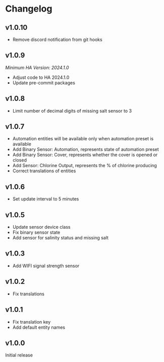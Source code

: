 # Changelog

## v1.0.10

- Remove discord notification from git hooks

## v1.0.9

_Minimum HA Version: 2024.1.0_

- Adjust code to HA 2024.1.0
- Update pre-commit packages

## v1.0.8

- Limit number of decimal digits of missing salt sensor to 3

## v1.0.7

- Automation entities will be available only when automation preset is available
- Add Binary Sensor: Automation, represents state of automation preset
- Add Binary Sensor: Cover, represents whether the cover is opened or closed
- Add Sensor: Chlorine Output, represents the % of chlorine producing
- Correct translations of entities

## v1.0.6

- Set update interval to 5 minutes

## v1.0.5

- Update sensor device class
- Fix binary sensor state
- Add sensor for salinity status and missing salt

## v1.0.3

- Add WIFI signal strength sensor

## v1.0.2

- Fix translations

## v1.0.1

- Fix translation key
- Add default entity names

## v1.0.0

Initial release
